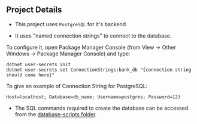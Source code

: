 ## Project Details
* This project uses ``PostgreSQL`` for it's backend

* It uses "named connection strings" to connect to the database.

To configure it, open Package Manager Console (from View -> Other Windows -> Package Manager Console) and type:

```
dotnet user-secrets init
dotnet user-secrets set ConnectionStrings:bank_db "{connection string should come here}"
```

To give an example of Connection String for PostgreSQL:
```
Host=localhost; Database=db_name; Username=postgres; Password=123
```

* The SQL commands required to create the database can be accessed from the [database-scripts folder](../database-scripts).
